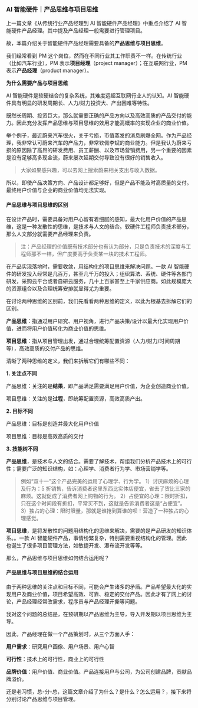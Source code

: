 ### AI 智能硬件｜产品思维与项目思维

上一篇文章《从传统行业产品经理到 AI 智能硬件产品经理》中重点介绍了 AI 智能硬件产品经理。其中提及产品经理一般需要进行管理项目。

故，本篇介绍关于智能硬件产品经理需要具备的**产品思维与项目思维**。

我们经常看到 PM 这个岗位，然而在不同行业其工作职责不一样。在传统行业（比如汽车行业），PM 表示**项目经理**（project manager）；在互联网行业，PM 表示**产品经理**（product manager）。

**为什么需要产品与项目思维**

AI 智能硬件是软硬结合的复杂系统，其难度远超互联网行业人的认知。AI 智能硬件具有明显的研发周期长、人力/财力投资大、产出困难等特性。

既然长周期、投资巨大，那么就需要正确的产品方向以及高效高质的产品交付的能力。因此充分发挥产品思维与项目思维的效用才能高概率的实现企业的商业价值。

举个例子，最近蔚来汽车很火，关于亏损，市值蒸发的消息刷爆全网。作为产品经理，我非常认可蔚来汽车的产品力，非常钦佩李斌的商业能力。但是我认为蔚来亏损的原因除了高昂的研发费用、员工薪酬、以及市场营销费用，另一个重要的因素是没有足够高多现金流，蔚来屡次延期交付导致没有很好的销售收入。
>大家如果感兴趣，可以去网上搜索蔚来相关支出与收入数据。

所以，即使产品决策方向、产品设计都足够好，但是产品不能及时高质量的交付。最终用户价值与企业的商业价值均无法实现。

#### 产品思维与项目思维的区别

在设计产品时，需要具备对用户心智有着细腻的感知，最大化用户价值的产品思维，这是一种发散性的思维，是技术与人文的结合。软硬件工程师负责技术部分，那么人文部分就需要产品经理来负责。
>注：产品经理的价值既有技术部分也有认为部分，只是负责技术的深度与工程师那不一样，但广度要高于负责某一块的技术工程师。

在产品实现落地时，需要收敛，用结构化的项目思维来解决问题。一款 AI 智能硬件的研发投入经常是几百万，甚至几千万的投入；组织算法、系统、硬件等各部门研发，采购云平台或者自研云服务，几十上百家甚至上千家供应商。如此规模庞大的资源组合以及合理统筹安排就显得尤为重要。

在讨论两种思维的区别前，我们先看看两种思维的定义，以此为根基去拆解它们的区别。

**产品思维**：指通过用户研究、用户视角，进行产品决策/设计以最大化实现用户价值，进而将用户价值转化为商业价值的思维。

**项目思维**：指从项目管理出发，通过合理统筹配置资源（人力/财力/时间周期等），高效高质的交付产品的思维。

清晰了两种思维的定义，我们来拆解它们有哪些不同：

**1. 关注点不同**

产品思维：关注的是**结果**，即产品满足需要满足用户价值，为企业创造商业价值。

项目思维：关注的是**过程**，即统筹配置资源，高效高质产出。

**2. 目标不同**

产品思维：目标是创造并最大化用户价值

项目思维：目标是高效高质的交付

**3. 技能树不同**

**产品思维**，是技术与人文的结合。需要了解技术，帮组我们分析产品技术上的可行性；需要广泛的知识结构，如：心理学、消费者行为学、市场营销学等。

>例如“双十一”这个产品完美的运用了心理学、行为学。
1）讨厌麻烦的心理及行为：5 折销售，告诉消费者这里东西比实体店便宜，省去了货比三家的麻烦。这就促成了消费者网上购物的行为。
2）占便宜的心理：限时折扣，只在这个时间段有折扣，平常买不到，这就是告诉消费者这是“占便宜”。
3）独占的心理：限时限量，那就是谁抢到算谁的呗！营造了一种独占的心理感觉。

**项目思维**，是将发散性的问题用结构化的思维来解决，需要的是产品研发的知识体系。。一款 AI 智能硬件产品，事情纷繁复杂，特别需要重视结构化的管理。因此也诞生了很多项目管理方法，如敏捷开发、瀑布流开发等等。

那么，产品思维与项目思维如何结合运用呢？

#### 产品思维与项目思维的结合运用

由于两种思维的关注点和目标不同，可能会产生诸多的矛盾。产品希望最大化的实现用户及商业价值，项目希望高效、可靠、稳定的交付产品。因此才有了网上的讨论，产品经理经常改需求，程序员与产品经理开撕等问题。

我对这个问题的总结是，在预研期以产品思维为主导，导入开发期以项目思维为主导。

因此，产品经理在做一个产品策划时，从三个方面入手：

**用户需求**：研究用户画像、用户场景、用户心智

**可行性**：技术上的可行性，商业上的可行性

**品牌价值**：用户价值、商业价值。产品连接用户与公司，为公司创建品牌，贡献品牌溢价。

还是老习惯，总-分-总，这篇文章介绍了为什么？是什么？怎么运用？，接下来将分别讨论产品思维与项目管理。